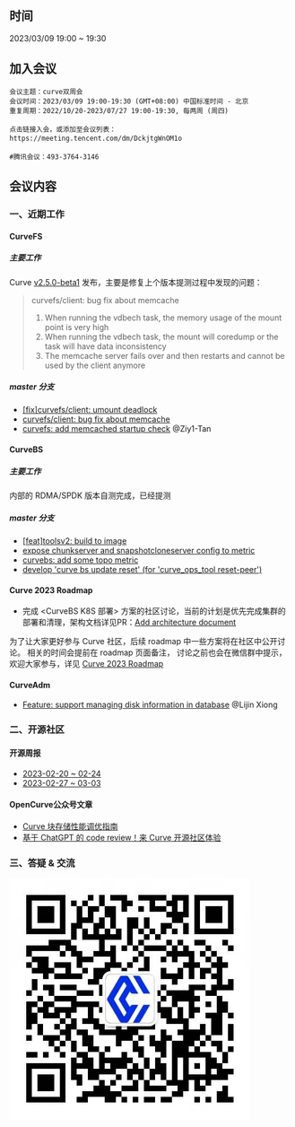 ## 时间

2023/03/09 19:00 ~ 19:30

## 加入会议

```text
会议主题：curve双周会
会议时间：2023/03/09 19:00-19:30 (GMT+08:00) 中国标准时间 - 北京
重复周期：2022/10/20-2023/07/27 19:00-19:30, 每两周 (周四)

点击链接入会，或添加至会议列表：
https://meeting.tencent.com/dm/DckjtgWnOM1o

#腾讯会议：493-3764-3146
```

## 会议内容

### 一、近期工作

#### CurveFS

##### 主要工作

Curve [v2.5.0-beta1](https://github.com/opencurve/curve/releases/tag/v2.5.0-beta1) 发布，主要是修复上个版本提测过程中发现的问题：

>
> curvefs/client: bug fix about memcache
>
> 1. When running the vdbech task, the memory usage of the mount point is very high
> 2. When running the vdbech task, the mount will coredump or the task will have data inconsistency
> 3. The memcache server fails over and then restarts and cannot be used by the client anymore
>

##### master 分支

* [[fix]curvefs/client: umount deadlock](https://github.com/opencurve/curve/commit/e64010b7e78cd0a10445348ec3b441a0a7398b61)
* [curvefs/client: bug fix about memcache](https://github.com/opencurve/curve/commit/9d5a18a547ce689a33668fa936271606b4ecd9d9)
* [curvefs: add memcached startup check](https://github.com/opencurve/curve/commit/45b436696b095237a7b36efa147c16422d92f356) @Ziy1-Tan

#### CurveBS

##### 主要工作

内部的 RDMA/SPDK 版本自测完成，已经提测

##### master 分支
  * [[feat]toolsv2: build to image](https://github.com/opencurve/curve/commit/51f853100b58d1aac86d0cee49deb957aeaf1652)
  * [expose chunkserver and snapshotcloneserver config to metric](https://github.com/opencurve/curve/commit/4dfec3c6262b4b9ec9452b7b79ab2b4c5eb8e676)
  * [curvebs: add some topo metric](https://github.com/opencurve/curve/commit/3b5600092aa0dd8bf1769369dce5e02b7f4e575e)
  * [develop 'curve bs update reset' (for 'curve_ops_tool reset-peer')](https://github.com/opencurve/curve/commit/45b436696b095237a7b36efa147c16422d92f356)


#### Curve 2023 Roadmap

* 完成 <CurveBS K8S 部署> 方案的社区讨论，当前的计划是优先完成集群的部署和清理，架构文档详见PR：[Add architecture document](https://github.com/opencurve/curve-operator/pull/2)

为了让大家更好参与 Curve 社区，后续 roadmap 中一些方案将在社区中公开讨论。
相关的时间会提前在 roadmap 页面备注， 讨论之前也会在微信群中提示，欢迎大家参与，详见 [Curve 2023 Roadmap](https://github.com/opencurve/curve/issues/2207)


#### CurveAdm
* [Feature: support managing disk information in database](https://github.com/opencurve/curveadm/commit/de36749cdc734b071db0f6b758082fadd5b9208e) @Lijin Xiong

### 二、开源社区

#### 开源周报

* [2023-02-20 ~ 02-24](https://github.com/opencurve/community/blob/master/affair/week_report/2023-02-27.md)
* [2023-02-27 ~ 03-03](https://github.com/opencurve/community/blob/master/affair/week_report/2023-03-06.md)

#### OpenCurve公众号文章

* [Curve 块存储性能调优指南](https://mp.weixin.qq.com/s/ZxjbZZMKaoTCAbUIQlpu8w)
* [基于 ChatGPT 的 code review！来 Curve 开源社区体验](https://mp.weixin.qq.com/s/wWRy_cQqHQ_dANcH6ZyeRg)

### 三、答疑 & 交流

![Curve小助手微信](../images/curve-wechat.jpeg)

